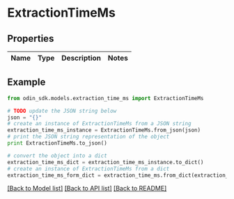 # ExtractionTimeMs


## Properties

Name | Type | Description | Notes
------------ | ------------- | ------------- | -------------

## Example

```python
from odin_sdk.models.extraction_time_ms import ExtractionTimeMs

# TODO update the JSON string below
json = "{}"
# create an instance of ExtractionTimeMs from a JSON string
extraction_time_ms_instance = ExtractionTimeMs.from_json(json)
# print the JSON string representation of the object
print ExtractionTimeMs.to_json()

# convert the object into a dict
extraction_time_ms_dict = extraction_time_ms_instance.to_dict()
# create an instance of ExtractionTimeMs from a dict
extraction_time_ms_form_dict = extraction_time_ms.from_dict(extraction_time_ms_dict)
```
[[Back to Model list]](../README.md#documentation-for-models) [[Back to API list]](../README.md#documentation-for-api-endpoints) [[Back to README]](../README.md)


